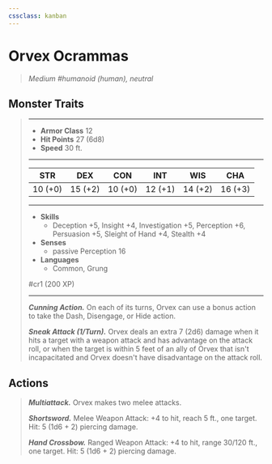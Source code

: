 ```yaml
---
cssclass: kanban
---
```


# Orvex Ocrammas
>*Medium #humanoid (human), neutral*
## Monster Traits
>___
>- **Armor Class** 12
>- **Hit Points** 27 (6d8)
>- **Speed** 30 ft.
>___
>|STR|DEX|CON|INT|WIS|CHA|
>|:---:|:---:|:---:|:---:|:---:|:---:|
>|10 (+0)|15 (+2)|10 (+0)|12 (+1)|14 (+2)|16 (+3)|
>___
>- **Skills**
>	 - Deception +5, Insight +4, Investigation +5, Perception +6, Persuasion +5, Sleight of Hand +4, Stealth +4
>- **Senses**
>	 - passive Perception 16
>- **Languages**
>	 - Common, Grung
>
> #cr1 (200 XP)
>___
>***Cunning Action.*** On each of its turns, Orvex can use a bonus action to take the Dash, Disengage, or Hide action.  
>
>***Sneak Attack (1/Turn).*** Orvex deals an extra 7 (2d6) damage when it hits a target with a weapon attack and has advantage on the attack roll, or when the target is within 5 feet of an ally of Orvex that isn't incapacitated and Orvex doesn't have disadvantage on the attack roll.  
>
## Actions
>***Multiattack.*** Orvex makes two melee attacks.  
>
>***Shortsword.*** Melee Weapon Attack: +4 to hit, reach 5 ft., one target. Hit: 5 (1d6 + 2) piercing damage.  
>
>***Hand Crossbow.*** Ranged Weapon Attack: +4 to hit, range 30/120 ft., one target. Hit: 5 (1d6 + 2) piercing damage.